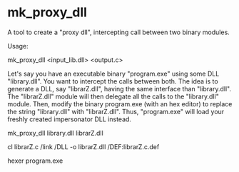 mk_proxy_dll
============

A tool to create a "proxy dll", intercepting call between two binary modules.

Usage:

mk_proxy_dll <input_lib.dll> <output.c>

Let's say you have an executable binary "program.exe" using some DLL "library.dll".
You want to intercept the calls between both. The idea is to generate a DLL, say "librarZ.dll", having the same interface than "library.dll".
The "librarZ.dll" module will then delegate all the calls to the "library.dll" module.
Then, modify the binary program.exe (with an hex editor) to replace the string "library.dll" with "librarZ.dll".
Thus, "program.exe" will load your freshly created impersonator DLL instead.

mk_proxy_dll library.dll librarZ.dll

cl librarZ.c /link /DLL -o librarZ.dll /DEF:librarZ.c.def

hexer program.exe



